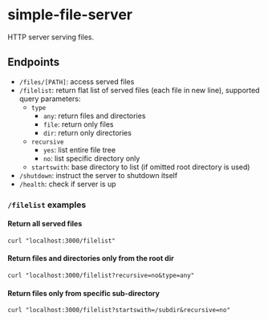 # simple-file-server

HTTP server serving files.

## Endpoints

* `/files/[PATH]`: access served files
* `/filelist`: return flat list of served files (each file in new line), supported query parameters:
  * `type`
    * `any`: return files and directories
    * `file`: return only files
    * `dir`: return only directories
  * `recursive`
    * `yes`: list entire file tree
    * `no`: list specific directory only
  * `startswith`: base directory to list (if omitted root directory is used)
* `/shutdown`: instruct the server to shutdown itself
* `/health`: check if server is up

### `/filelist` examples

#### Return all served files

```
curl "localhost:3000/filelist"
```

#### Return files and directories only from the root dir

```
curl "localhost:3000/filelist?recursive=no&type=any"
```

#### Return files only from specific sub-directory

```
curl "localhost:3000/filelist?startswith=/subdir&recursive=no"
```
